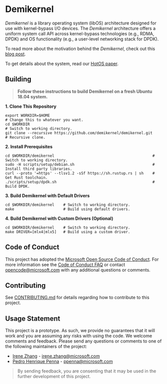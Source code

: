 Demikernel
==========

_Demikernel_ is a library operating system (libOS) architecture designed for
use with kernel-bypass I/O devices.  The _Demikernel_ architecture
offers a uniform system call API across kernel-bypass technologies
(e.g., RDMA, DPDK) and OS functionality (e.g., a user-level networking
stack for DPDK).

To read more about the motivation behind the _Demikernel_, check out
this [blog
post](http://irenezhang.net/blog/2019/05/21/demikernel.html).

To get details about the system, read our [HotOS
paper](http://irenezhang.net//papers/demikernel-hotos19.pdf).

Building
--------

> **Follow these instructions to build Demikernel on a fresh Ubuntu 18.04 system.**

**1. Clone This Repository**
```
export WORKDIR=$HOME                                                  # Change this to whatever you want.
cd $WORKDIR                                                           # Switch to working directory.
git clone --recursive https://github.com/demikernel/demikernel.git    # Recursive clone.
```

**2. Install Prerequisites**
```
cd $WORKDIR/demikernel                                            # Switch to working directory.
sudo -H scripts/setup/debian.sh                                   # Install third party libraries.
curl --proto '=https' --tlsv1.2 -sSf https://sh.rustup.rs | sh    # Get Rust toolchain.
./scripts/setup/dpdk.sh                                           # Build DPDK.
```

**3. Build Demikernel with Default Drivers**
```
cd $WORKDIR/demikernel    # Switch to working directory.
make                      # Build using default drivers.
```

**4. Build Demikernel with Custom Drivers (Optional)**
```
cd $WORKDIR/demikernel    # Switch to working directory.
make DRIVER=[mlx4|mlx5]   # Build using a custom driver.
```

Code of Conduct
---------------

This project has adopted the [Microsoft Open Source Code of Conduct](https://opensource.microsoft.com/codeofconduct/).
For more information see the [Code of Conduct FAQ](https://opensource.microsoft.com/codeofconduct/faq/)
or contact [opencode@microsoft.com](mailto:opencode@microsoft.com) with any additional questions or comments.

Contributing
------------

See [CONTRIBUTING.md](./CONTRIBUTING.md) for details regarding how to contribute
to this project.

Usage Statement
--------------

This project is a prototype. As such, we provide no guarantees that it will
work and you are assuming any risks with using the code. We welcome comments
and feedback. Please send any questions or comments to one of the following
maintainers of the project:

- [Irene Zhang](https://github.com/iyzhang) - [irene.zhang@microsoft.com](mailto:irene.zhang@microsoft.com)
- [Pedro Henrique Penna](https://github.com/ppenna) - [ppenna@microsoft.com](mailto:ppenna@microsoft.com)

> By sending feedback, you are consenting that it may be used  in the further
> development of this project.
